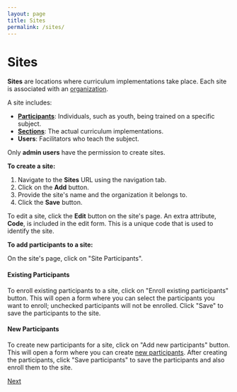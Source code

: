 ```yaml
---
layout: page
title: Sites
permalink: /sites/
---
```


# Sites

**Sites** are locations where curriculum implementations take place. Each site is associated with an [organization](/organizations).

A site includes:

- [**Participants**](/participants): Individuals, such as youth, being trained on a specific subject.
- [**Sections**](/sections): The actual curriculum implementations.
- **Users**: Facilitators who teach the subject.

Only **admin users** have the permission to create sites.

**To create a site:**

1. Navigate to the **Sites** URL using the navigation tab.
2. Click on the **Add** button.
3. Provide the site's name and the organization it belongs to.
4. Click the **Save** button.

To edit a site, click the **Edit** button on the site's page. An extra attribute, **Code**, is included in the edit form. This is a unique code that is used to identify the site.

**To add participants to a site:**

On the site's page, click on "Site Participants".

#### **Existing Participants**

To enroll existing participants to a site, click on "Enroll existing participants" button. This will open a form where you can select the participants you want to enroll; unchecked participants will not be enrolled. Click "Save" to save the participants to the site.

#### **New Participants**

To create new participants for a site, click on "Add new participants" button. This will open a form where you can create [new participants](/participants/#to-create-multiple-participants). After creating the participants, click "Save participants" to save the participants and also enroll them to the site.

[Next](/participants)
